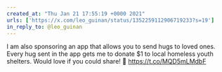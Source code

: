 ```yaml
---
created_at: "Thu Jan 21 17:55:19 +0000 2021"
urls: ['https://x.com/leo_guinan/status/1352259112906719233?s=19']
in_reply_to: @leo_guinan
---
```


I am also sponsoring an app that allows you to send hugs to loved ones. Every hug sent in the app gets me to donate $1 to local homeless youth shelters.  Would love if you could share! 🤗
https://t.co/MQD5mLMdbF